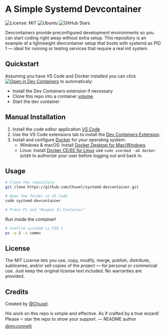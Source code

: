 # A Simple Systemd Devcontainer

![License: MIT](https://img.shields.io/badge/License-MIT-yellow.svg?style=flat) 
![Ubuntu](https://img.shields.io/badge/Ubuntu-E95420?style=flat&logo=ubuntu&logoColor=white)
![GitHub Stars](https://img.shields.io/github/stars/chuxel/systemd-devcontainer?style=flat)

Devcontainers provide preconfigured development environments so you can start coding right away without extra setup. This repository is an example of a lightweight devcontainer setup that boots with systemd as PID 1 — ideal for running or testing services that require a real init system.

## Quickstart

Assuming you have VS Code and Docker installed you can click [![Open in Dev Containers](https://img.shields.io/static/v1?label=Dev%20Containers&message=Open&color=blue&style=flat)](https://vscode.dev/redirect?url=vscode://ms-vscode-remote.remote-containers/cloneInVolume?url=https://github.com/Chuxel/systemd-devcontainer) to automaticaly: 
- Install the Dev Containers extension if necessary
- Clone this repo into a container [volume](https://code.visualstudio.com/remote/advancedcontainers/improve-performance#_use-clone-repository-in-container-volume)
- Start the dev container

## Manual Installation

1. Install the code editor application [VS Code](https://code.visualstudio.com/)
2. Use the VS Code extensions tab to install the [Dev Containers Extension](https://marketplace.visualstudio.com/items?itemName=ms-vscode-remote.remote-containers).
3. Install and configure [Docker](https://www.docker.com/get-started) for your operating system:
    - Windows & macOS: Install [Docker Desktop for Mac/Windows](https://www.docker.com/products/docker-desktop).
    - Linux: Install [Docker CE/EE for Linux](https://docs.docker.com/install/#supported-platforms) use `sudo usermod -aG docker $USER` to authorize your user before logging out and back in.

## Usage

```bash
# Clone the repository
git clone https://github.com/Chuxel/systemd-devcontainer.git

# Open the folder in VS Code
code systemd-devcontainer

# Press F1 and "Reopen In Container"
```

Run inside the container!

```bash
# Confirm systemd is PID 1
ps -p 1 -o comm=
```

## License

The MIT License lets you use, copy, modify, merge, publish, distribute, sublicense, and/or sell copies of the project — for personal or commercial use. Just keep the original license text included. No warranties are provided.

## Credits

Created by [@Chuxel](https://github.com/Chuxel).

His work on this repo is simple and effective. As if crafted by a true wizard! Please ⭐ star the repo to show your support. — README author [@mcconnellj](https://github.com/mcconnellj)